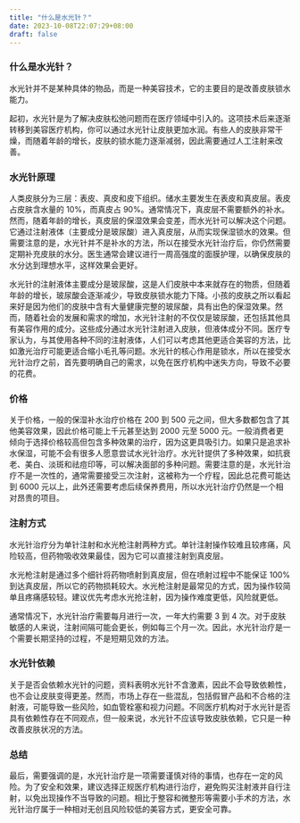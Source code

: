 ```yaml
---
title: "什么是水光针？"
date: 2023-10-08T22:07:29+08:00
draft: false
---
```


### 什么是水光针？

水光针并不是某种具体的物品，而是一种美容技术，它的主要目的是改善皮肤锁水能力。

起初，水光针是为了解决皮肤松弛问题而在医疗领域中引入的。这项技术后来逐渐转移到美容医疗机构，你可以通过水光针让皮肤更加水润。有些人的皮肤非常干燥，而随着年龄的增长，皮肤的锁水能力逐渐减弱，因此需要通过人工注射来改善。

### 水光针原理

人类皮肤分为三层：表皮、真皮和皮下组织。储水主要发生在表皮和真皮层。表皮占皮肤含水量的 10%，而真皮占 90%。通常情况下，真皮层不需要额外的补水。然而，随着年龄的增长，真皮层的保湿效果会变差，而水光针可以解决这个问题。它通过注射液体（主要成分是玻尿酸）进入真皮层，从而实现保湿锁水的效果。但需要注意的是，水光针并不是补水的方法，所以在接受水光针治疗后，你仍然需要定期补充皮肤的水分。医生通常会建议进行一周高强度的面膜护理，以确保皮肤的水分达到理想水平，这样效果会更好。

水光针的注射液体主要成分是玻尿酸，这是人们皮肤中本来就存在的物质，但随着年龄的增长，玻尿酸会逐渐减少，导致皮肤锁水能力下降。小孩的皮肤之所以看起来好是因为他们的皮肤中含有大量健康完整的玻尿酸，具有出色的保湿效果。然而，随着社会的发展和需求的增加，水光针注射的不仅仅是玻尿酸，还包括其他具有美容作用的成分。这些成分通过水光针注射进入皮肤，但液体成分不同。医疗专家认为，与其使用各种不同的注射液体，人们可以考虑其他更适合美容的方法，比如激光治疗可能更适合缩小毛孔等问题。水光针的核心作用是锁水，所以在接受水光针治疗之前，首先要明确自己的需求，以免在医疗机构中迷失方向，导致不必要的花费。

### 价格

关于价格，一般的保湿补水治疗价格在 200 到 500 元之间，但大多数都包含了其他美容效果，因此价格可能上千元甚至达到 2000 元至 5000 元。一般消费者更倾向于选择价格较高但包含多种效果的治疗，因为这更具吸引力。如果只是追求补水保湿，可能不会有很多人愿意尝试水光针治疗。水光针提供了多种效果，如抗衰老、美白、淡斑和祛痘印等，可以解决面部的多种问题。需要注意的是，水光针治疗不是一次性的，通常需要接受三次注射，这被称为一个疗程，因此总花费可能达到 6000 元以上，此外还需要考虑后续保养费用，所以水光针治疗仍然是一个相对昂贵的项目。

### 注射方式

水光针治疗分为单针注射和水光枪注射两种方式。单针注射操作较难且较疼痛，风险较高，但药物吸收效果最佳，因为它可以直接注射到真皮层。

水光枪注射是通过多个细针将药物喷射到真皮层，但在喷射过程中不能保证 100% 到达真皮层，所以它的药物损耗较大。水光枪注射是最常见的方式，因为操作较简单且疼痛感较轻。建议优先考虑水光抢注射，因为操作难度更低，风险就更低。

通常情况下，水光针治疗需要每月进行一次，一年大约需要 3 到 4 次。对于皮肤敏感的人来说，注射间隔可能会更长，例如每三个月一次。因此，水光针治疗是一个需要长期坚持的过程，不是短期见效的方法。

### 水光针依赖

关于是否会依赖水光针的问题，资料表明水光针不含激素，因此不会导致依赖性，也不会让皮肤变得更差。然而，市场上存在一些混乱，包括假冒产品和不合格的注射液，可能导致一些风险，如血管栓塞和视力问题。不同医疗机构对于水光针是否具有依赖性存在不同观点，但一般来说，水光针不应该导致皮肤依赖，它只是一种改善皮肤状况的方法。

### 总结

最后，需要强调的是，水光针治疗是一项需要谨慎对待的事情，也存在一定的风险。为了安全和效果，建议选择正规医疗机构进行治疗，避免购买注射液并自行注射，以免出现操作不当导致的问题。相比于整容和微整形等需要小手术的方法，水光针治疗属于一种相对无创且风险较低的美容方式，更安全可靠。